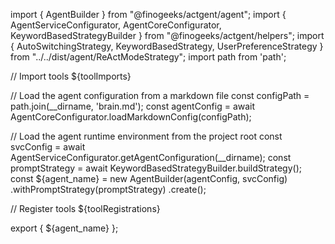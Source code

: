 import { AgentBuilder } from "@finogeeks/actgent/agent";
import { AgentServiceConfigurator, AgentCoreConfigurator, KeywordBasedStrategyBuilder } from "@finogeeks/actgent/helpers";
import { AutoSwitchingStrategy, KeywordBasedStrategy, UserPreferenceStrategy } from "../../dist/agent/ReActModeStrategy";
import path from 'path';

// Import tools
${toolImports}

// Load the agent configuration from a markdown file
const configPath = path.join(__dirname, 'brain.md');
const agentConfig = await AgentCoreConfigurator.loadMarkdownConfig(configPath);

// Load the agent runtime environment from the project root
const svcConfig = await AgentServiceConfigurator.getAgentConfiguration(__dirname);
const promptStrategy = await KeywordBasedStrategyBuilder.buildStrategy();
const ${agent_name} = new AgentBuilder(agentConfig, svcConfig)
    .withPromptStrategy(promptStrategy)
    .create();

// Register tools
${toolRegistrations}

export { ${agent_name} };